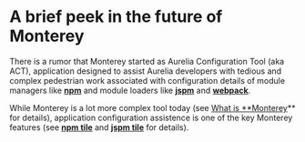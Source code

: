 # A brief peek in the future of Monterey

There is a rumor that Monterey started as Aurelia Configuration Tool (aka ACT), application designed to assist Aurelia developers with tedious and complex pedestrian work associated with configuration details of module managers like **[npm](https://www.npmjs.com/)** and module loaders like **[jspm](http://jspm.io/)** and **[webpack](http://webpack.github.io/docs/)**.

While Monterey is a lot more complex tool today (see [What is **Monterey](../introduction/what_is_monterey.html)** for details), application configuration assistence is one of the key Monterey features (see **[npm tile]()** and **[jspm tile]()** for details).

